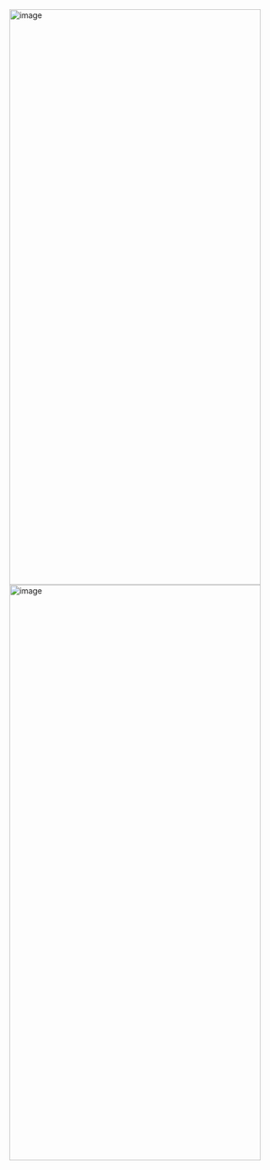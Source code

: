 <img width="448" height="1024" alt="image" src="https://github.com/user-attachments/assets/19a01cf8-9f38-4521-9105-05ff2a524f14" />
<img width="448" height="1024" alt="image" src="https://github.com/user-attachments/assets/f174ab88-2cb3-4117-a624-b16a027bb0fd" />



